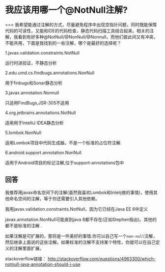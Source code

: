 # 我应该用哪一个@NotNull注解?

===
我希望能通过注解的方式，尽量避免程序中出现空指针问题，同时既能保障代码的可读性，又能和IDE的代码检查，静态代码扫描工具结合起来。相关的注解，我看到有好多种@NotNull/@NonNull/@Nonnull，而他们彼此间又有冲突，不能共用，下面是我找到的一些注解，哪个是最好的选择呢？

1.javax.validation.constraints.NotNull

 运行时进验证，不静态分析
 
2.edu.umd.cs.findbugs.annotations.NonNull

 用于finbugs和Sonar静态分析

3.javax.annotation.Nonnull
 
 只适用FindBugs,JSR-305不适用

4.org.jetbrains.annotations.NotNull
 
 适用用于IntelliJ IDEA静态分析

5.lombok.NonNull
 
 适用Lombok项目中代码生成器。不是一个标准的占位符注解.

6.android.support.annotation.NonNull

 适用于Android项目的标记注解,位于support-annotations包中

回答
---

我推荐用javax命名空间下的注解(虽然我喜欢Lombok和Intelij做的事情)，使用其他命名空间的注解，等于你还需要引入其他依赖。

我用javax.validation.constraints.NotNull，因为它已经在Java EE 6中定义

javax.annotation.NonNull可能直到java 8都不存在(正如Stephen指出)。其他的都不是标准的注解 .

如果注解是可扩展的，那将是一件美好的事情.你可以自己写一个`non-null`注解，然后继承上面说的这些注解。如果标准的注解不支持某个特性，你就可以在自己定义的注解里面扩展。

stackoverflow链接： <http://stackoverflow.com/questions/4963300/which-notnull-java-annotation-should-i-use>
